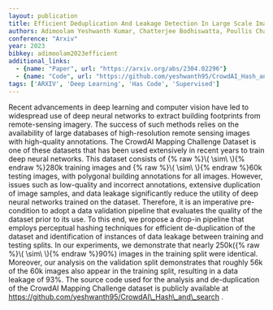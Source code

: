 ```yaml
---
layout: publication
title: Efficient Deduplication And Leakage Detection In Large Scale Image Datasets With A Focus On The Crowdai Mapping Challenge Dataset
authors: Adimoolam Yeshwanth Kumar, Chatterjee Bodhiswatta, Poullis Charalambos, Averkiou Melinos
conference: "Arxiv"
year: 2023
bibkey: adimoolam2023efficient
additional_links:
  - {name: "Paper", url: "https://arxiv.org/abs/2304.02296"}
  - {name: "Code", url: "https://github.com/yeshwanth95/CrowdAI_Hash_and_search"}
tags: ['ARXIV', 'Deep Learning', 'Has Code', 'Supervised']
---
```

Recent advancements in deep learning and computer vision have led to widespread use of deep neural networks to extract building footprints from remote-sensing imagery. The success of such methods relies on the availability of large databases of high-resolution remote sensing images with high-quality annotations. The CrowdAI Mapping Challenge Dataset is one of these datasets that has been used extensively in recent years to train deep neural networks. This dataset consists of \{&#37; raw &#37;\}\\( \sim\ \\)\{&#37; endraw &#37;\}280k training images and \{&#37; raw &#37;\}\\( \sim\ \\)\{&#37; endraw &#37;\}60k testing images, with polygonal building annotations for all images. However, issues such as low-quality and incorrect annotations, extensive duplication of image samples, and data leakage significantly reduce the utility of deep neural networks trained on the dataset. Therefore, it is an imperative pre-condition to adopt a data validation pipeline that evaluates the quality of the dataset prior to its use. To this end, we propose a drop-in pipeline that employs perceptual hashing techniques for efficient de-duplication of the dataset and identification of instances of data leakage between training and testing splits. In our experiments, we demonstrate that nearly 250k(\{&#37; raw &#37;\}\\( \sim\ \\)\{&#37; endraw &#37;\}90&#37;) images in the training split were identical. Moreover, our analysis on the validation split demonstrates that roughly 56k of the 60k images also appear in the training split, resulting in a data leakage of 93&#37;. The source code used for the analysis and de-duplication of the CrowdAI Mapping Challenge dataset is publicly available at https://github.com/yeshwanth95/CrowdAI\_Hash\_and\_search .
